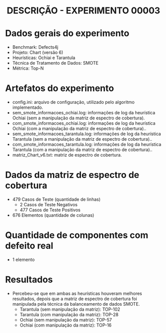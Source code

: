 <h1 align="center"> DESCRIÇÃO - EXPERIMENTO 00003 </h1>

# Dados gerais do experimento
  - Benchmark: Defects4j
  - Projeto: Chart (versão 6)
  - Heurísticas: Ochiai e Tarantula
  - Técnica de Tratamento de Dados: SMOTE
  - Métrica: Top-N

# Artefatos do experimento
  - config.ini: arquivo de configuração, utilizado pelo algoritmo implementado.
  - sem_smote_informacoes_ochiai.log: informações de log da heurística Ochiai (sem a manipulação da matriz de espectro de cobertura).
  - com_smote_informacoes_ochiai.log: informações de log da heurística Ochiai (com a manipulação da matriz de espectro de cobertura)..
  - sem_smote_informacoes_tarantula.log: informações de log da heurística Tarantula (sem a manipulação da matriz de espectro de cobertura)..
  - com_smote_informacoes_tarantula.log: informações de log da heurística Tarantula (com a manipulação da matriz de espectro de cobertura)..
  - matriz_Chart_v6.txt: matriz de espectro de cobertura.

# Dados da matriz de espectro de cobertura
  - 479 Casos de Teste (quantidade de linhas)
    - 2 Casos de Teste Negativos
    - 477 Casos de Teste Positivos
  - 676 Elementos (quantidade de colunas)

# Quantidade de componentes com defeito real
  - 1 elemento

# Resultados
  - Percebeu-se que em ambas as heurísticas houveram melhores resultados, depois que a matriz de espectro de cobertura foi manipulada pela técnica da balanceamento de dados SMOTE.
    - Tarantula (sem manipulação da matriz): TOP-102
    - Tarantula (com manipulação da matriz): TOP-28
    - Ochiai (sem manipulação da matriz): TOP-57
    - Ochiai (com manipulação da matriz): TOP-16